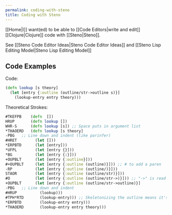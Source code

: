 ```yaml
---
permalink: coding-with-steno
title: Coding with Steno
---
```

[[Home|I]] want(ed) to be able to [[Code Editors|write and edit]] [[Clojure|Clojure]] code with [[Steno|Steno]].

See [[Steno Code Editor Ideas|Steno Code Editor Ideas]] and [[Steno Lisp Editing Model|Steno Lisp Editing Model]]

## Code Examples

Code:
```clojure
(defn lookup [s theory]
  (let [entry {:outline (outline/str->outline s)}]
    (lookup-entry entry theory)))
```

Theoretical Strokes:
```clojure
#TKEFPB    (defn  [])
HRUP       (defn lookup [])
WHR-S      (defn lookup [s]) ;; Space puts in argument list
*THAOERD   (defn lookup [s theory]
-PBG   ;; Line down and indent (like parinfer)
#HRET        (let []))
*ERPBTD      (let [entry]))
*UFPL        (let [entry {}]))
*BG          (let [entry {:}]))
+OUPBLT      (let [entry {:outline}]))
#+OUPBLT     (let [entry {:outline (outline)}])) ;; # to add a paren
-RP          (let [entry {:outline (outline/)}]))
STAOR        (let [entry {:outline (outline/str)}]))
#O           (let [entry {:outline (outline/str->)}])) ;; "->" is read as "to", `O` is my "to" outline
+OUPBLT      (let [entry {:outline (outline/str->outline)}]
-PBG   ;; Line down and indent
#HRUP          (lookup)))
#TPH*RTD       (lookup-entry))) ;; Skeletonizing the outline means it's part of the next word? Probably doesn't work. Otherwise, you just need a `{^-^}` stroke.
*ERPBTD        (lookup-entry entry)))
*THAOERD       (lookup-entry entry theory)))
```


